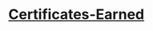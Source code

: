 # [Certificates-Earned](https://drive.google.com/drive/folders/1nnanizpoOc00bkSJxIA_fKxTR2Imk8gi?usp=drive_link)
